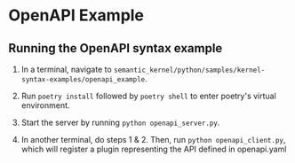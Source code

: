 # OpenAPI Example

## Running the OpenAPI syntax example

1. In a terminal, navigate to `semantic_kernel/python/samples/kernel-syntax-examples/openapi_example`.

2. Run `poetry install` followed by `poetry shell` to enter poetry's virtual environment.

3. Start the server by running `python openapi_server.py`.

4. In another terminal, do steps 1 & 2. Then, run `python openapi_client.py`, which will register a plugin representing the API defined in openapi.yaml
